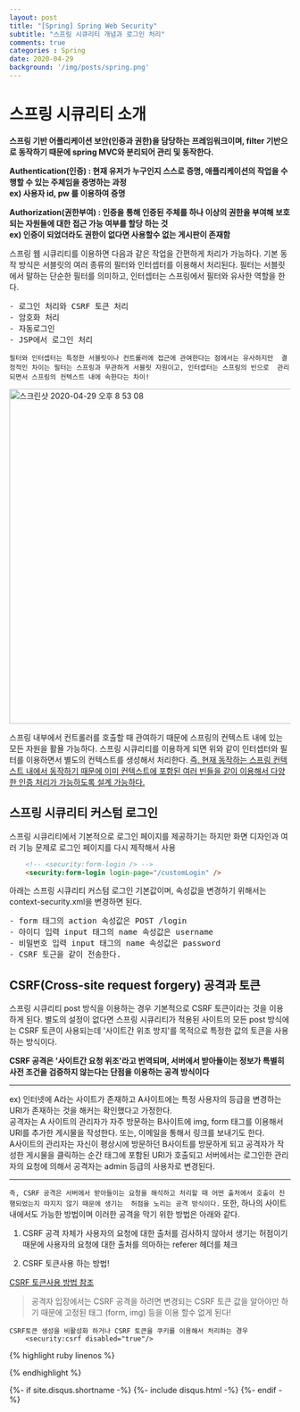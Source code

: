 ```yaml
---
layout: post
title: "[Spring] Spring Web Security"
subtitle: "스프링 시큐리티 개념과 로그인 처리"
comments: true
categories : Spring
date: 2020-04-29
background: '/img/posts/spring.png'
---
```

# 스프링 시큐리티 소개 

<p><b>스프링 기반 어플리케이션 보안(인증과 권한)을 담당하는 프레임워크이며, 
    filter 기반으로 동작하기 때문에 spring MVC와 분리되어 관리 및 동작한다.</b></p>

<p><b>Authentication(인증) : 현재 유저가 누구인지 스스로 증명, 애플리케이션의 작업을 수행할 수 있는 주체임을 증명하는 과정<br> ex) 사용자 id, pw 를 이용하여 증명</b></p>

<p><b>Authorization(권한부여) : 인증을 통해 인증된 주체를 하나 이상의 권한을 부여해 보호되는 자원들에 대한 접근 가능 여부를 할당 하는 것 <br>ex) 인증이 되었더라도 
                                권한이 없다면 사용할수 없는 게시판이 존재함 </b></p>


<p>스프링 웹 시큐리티를 이용하면 다음과 같은 작업을 간편하게 처리가 가능하다. 
기본 동작 방식은 서블릿의 여러 종류의 필터와 인터셉터를 이용해서 처리된다. 필터는 서블릿에서
 말하는 단순한 필터를 의미하고, 인터셉터는 스프링에서 필터와 유사한 역할을 한다.</p>
<pre>
- 로그인 처리와 CSRF 토큰 처리
- 암호화 처리
- 자동로그인
- JSP에서 로그인 처리
</pre>

`필터와 인터셉터는 특정한 서블릿이나 컨트롤러에 접근에 관여한다는 점에서는 유사하지만 
결정적인 차이는 필터는 스프링과 무관하게 서블릿 자원이고, 인터셉터는 스프링의 빈으로 
관리되면서 스프링의 컨텍스트 내에 속한다는 차이!`

<img width="600" alt="스크린샷 2020-04-29 오후 8 53 08" src="https://user-images.githubusercontent.com/26623547/80593145-9bdf9680-8a5b-11ea-967c-ffd81ad44f8a.png">

<p>스프링 내부에서 컨트롤러를 호출할 때 관여하기 때문에 스프링의 컨텍스트 내에 있는 모든 
자원을 활욜 가능하다. 스프링 시큐리티를 이용하게 되면 위와 같이 인터셉터와 필터를 이용하면서 
별도의 컨텍스트를 생성해서 처리한다. <u>즉, 현재 동작하는 스프링 컨텍스트 내에서 동작하기 때문에 
이미 컨텍스트에 포함된 여러 빈들을 같이 이용해서 다양한 인증 처리가 가능하도록 설계 가능하다.</u></p>


<h2 class="section-heading">스프링 시큐리티 커스텀 로그인 </h2>

<p>스프링 시큐리티에서 기본적으로 로그인 페이지를 제공하기는 하지만 화면 디자인과 여러 기능 문제로 
로그인 페이지를 다시 제작해서 사용</p>


```html
    <!-- <security:form-login /> -->
    <security:form-login login-page="/customLogin" />
```

<p>아래는 스프링 시큐리티 커스텀 로그인 기본값이며, 속성값을 변경하기 위해서는 
context-security.xml을 변경하면 된다.</p>

<pre>
- form 태그의 action 속성값은 POST /login
- 아이디 입력 input 태그의 name 속성값은 username 
- 비밀번호 입력 input 태그의 name 속성값은 password
- CSRF 토근을 같이 전송한다.
</pre>

<h2 class="section-heading">CSRF(Cross-site request forgery) 공격과 토큰 </h2>


<p>스프링 시큐리티 post 방식을 이용하는 경우 기본적으로 CSRF 토큰이라는 것을 이용하게 된다. 
별도의 설정이 없다면 스프링 시큐리티가 적용된 사이트의 모든 post 방식에는 CSRF 토큰이 사용되는데 '사이트간 위조 방지'를 
목적으로 특정한 값의 토큰을 사용하는 방식이다.</p>

**CSRF 공격은 '사이트간 요청 위조'라고 번역되며, 서버에서 받아들이는 정보가 특별히 사전 조건을 검증하지
않는다는 단점을 이용하는 공격 방식이다**

- - - 
ex) 인터넷에 A라는 사이트가 존재하고 A사이트에는 특정 사용자의 등급을 변경하는 URI가 존재하는 것을 해커는 확인했다고 가정한다.   
공격자는 A 사이트의 관리자가 자주 방문하는 B사이트에 img, form 태그를 이용해서 URI를 추가한 게시물을 작성한다. 또는, 이메일을 통해서 링크를 
보내기도 한다.    
A사이트의 관리자는 자신이 평상시에 방문하던 B사이트를 방문하게 되고 공격자가 작성한 게시물을 클릭하는 순간 태그에 포함된 
URI가 호출되고 서버에서는 로그인한 관리자의 요청에 의해서 공격자는 admin 등급의 사용자로 변경된다.    
- - -    

`즉, CSRF 공격은 서버에서 받아들이는 요청을 해석하고 처리할 때 어떤 출처에서 호출이 진행되었는지 따지지 않기 때문에 생기는 
허점을 노리는 공격 방식이다.`
또한, 하나의 사이트 내에서도 가능한 방법이며 이러한 공격을 막기 위한 방법은 아래와 같다. 

1. CSRF 공격 자체가 사용자의 요청에 대한 출처를 검사하지 않아서 생기는 허점이기 때문에 사용자의 요청에 대한 출처를 의마하는 referer 헤더를 체크  

2. CSRF 토큰사용 하는 방법!

[CSRF 토큰사용 방법 참조](https://wonyong-jang.github.io/web/2020/03/31/Web-OWASP-Top-10.html)

> 공격자 입장에서는 CSRF 공격을 하려면 변경되는 CSRF 토큰 값을 알아야만 하기 때문에 고정된 태그 (form, img) 등을 이용 할수 없게 된다!

```
CSRF토큰 생성을 비활성화 하거나 CSRF 토큰을 쿠키를 이용해서 처리하는 경우
    <security:csrf disabled="true"/>
```

{% highlight ruby linenos %}


{% endhighlight %}


{%- if site.disqus.shortname -%}
    {%- include disqus.html -%}
{%- endif -%}

